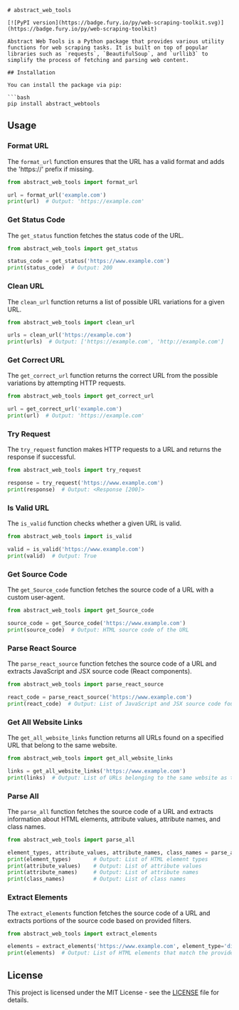 ```
# abstract_web_tools

[![PyPI version](https://badge.fury.io/py/web-scraping-toolkit.svg)](https://badge.fury.io/py/web-scraping-toolkit)

Abstract Web Tools is a Python package that provides various utility functions for web scraping tasks. It is built on top of popular libraries such as `requests`, `BeautifulSoup`, and `urllib3` to simplify the process of fetching and parsing web content.

## Installation

You can install the package via pip:

```bash
pip install abstract_webtools
```

## Usage

### Format URL

The `format_url` function ensures that the URL has a valid format and adds the 'https://' prefix if missing.

```python
from abstract_web_tools import format_url

url = format_url('example.com')
print(url)  # Output: 'https://example.com'
```

### Get Status Code

The `get_status` function fetches the status code of the URL.

```python
from abstract_web_tools import get_status

status_code = get_status('https://www.example.com')
print(status_code)  # Output: 200
```

### Clean URL

The `clean_url` function returns a list of possible URL variations for a given URL.

```python
from abstract_web_tools import clean_url

urls = clean_url('https://example.com')
print(urls)  # Output: ['https://example.com', 'http://example.com']
```

### Get Correct URL

The `get_correct_url` function returns the correct URL from the possible variations by attempting HTTP requests.

```python
from abstract_web_tools import get_correct_url

url = get_correct_url('example.com')
print(url)  # Output: 'https://example.com'
```

### Try Request

The `try_request` function makes HTTP requests to a URL and returns the response if successful.

```python
from abstract_web_tools import try_request

response = try_request('https://www.example.com')
print(response)  # Output: <Response [200]>
```

### Is Valid URL

The `is_valid` function checks whether a given URL is valid.

```python
from abstract_web_tools import is_valid

valid = is_valid('https://www.example.com')
print(valid)  # Output: True
```

### Get Source Code

The `get_Source_code` function fetches the source code of a URL with a custom user-agent.

```python
from abstract_web_tools import get_Source_code

source_code = get_Source_code('https://www.example.com')
print(source_code)  # Output: HTML source code of the URL
```

### Parse React Source

The `parse_react_source` function fetches the source code of a URL and extracts JavaScript and JSX source code (React components).

```python
from abstract_web_tools import parse_react_source

react_code = parse_react_source('https://www.example.com')
print(react_code)  # Output: List of JavaScript and JSX source code found in <script> tags
```

### Get All Website Links

The `get_all_website_links` function returns all URLs found on a specified URL that belong to the same website.

```python
from abstract_web_tools import get_all_website_links

links = get_all_website_links('https://www.example.com')
print(links)  # Output: List of URLs belonging to the same website as the specified URL
```

### Parse All

The `parse_all` function fetches the source code of a URL and extracts information about HTML elements, attribute values, attribute names, and class names.

```python
from abstract_web_tools import parse_all

element_types, attribute_values, attribute_names, class_names = parse_all('https://www.example.com')
print(element_types)       # Output: List of HTML element types
print(attribute_values)    # Output: List of attribute values
print(attribute_names)     # Output: List of attribute names
print(class_names)         # Output: List of class names
```

### Extract Elements

The `extract_elements` function fetches the source code of a URL and extracts portions of the source code based on provided filters.

```python
from abstract_web_tools import extract_elements

elements = extract_elements('https://www.example.com', element_type='div', attribute_name='class', class_name='container')
print(elements)  # Output: List of HTML elements that match the provided filters
```

## License

This project is licensed under the MIT License - see the [LICENSE](LICENSE) file for details.
```
